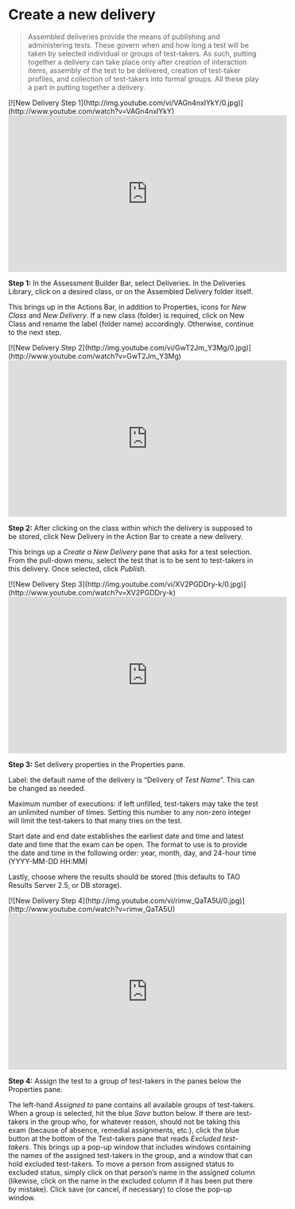 # Create a new delivery

>Assembled deliveries provide the means of publishing and administering tests. These govern when and how long a test will be taken by selected individual or groups of test-takers. As such, putting together a delivery can take place only after creation of interaction items, assembly of the test to be delivered, creation of test-taker profiles, and collection of test-takers into formal groups. All these play a part in putting together a delivery.

<div class="hidden-video">
[![New Delivery Step 1](http://img.youtube.com/vi/VAGn4nxlYkY/0.jpg)](http://www.youtube.com/watch?v=VAGn4nxlYkY)
</div>

<iframe width="560" height="315" src="https://www.youtube.com/embed/VAGn4nxlYkY" frameborder="0" allowfullscreen></iframe>

**Step 1:** In the Assessment Builder Bar, select Deliveries. In the Deliveries Library, click on a desired class, or on the Assembled Delivery folder itself.

This brings up in the Actions Bar, in addition to Properties, icons for *New Class* and *New Delivery*. If a new class (folder) is required, click on New Class and rename the label (folder name) accordingly. Otherwise, continue to the next step.

<div class="hidden-video">
[![New Delivery Step 2](http://img.youtube.com/vi/GwT2Jm_Y3Mg/0.jpg)](http://www.youtube.com/watch?v=GwT2Jm_Y3Mg)
</div>

<iframe width="560" height="315" src="https://www.youtube.com/embed/GwT2Jm_Y3Mg" frameborder="0" allowfullscreen></iframe>

**Step 2:** After clicking on the class within which the delivery is supposed to be stored, click New Delivery in the Action Bar to create a new delivery.

This brings up a *Create a New Delivery* pane that asks for a test selection. From the pull-down menu, select the test that is to be sent to test-takers in this delivery. Once selected, click *Publish*.

<div class="hidden-video">
[![New Delivery Step 3](http://img.youtube.com/vi/XV2PGDDry-k/0.jpg)](http://www.youtube.com/watch?v=XV2PGDDry-k)
</div>

<iframe width="560" height="315" src="https://www.youtube.com/embed/XV2PGDDry-k" frameborder="0" allowfullscreen></iframe>

**Step 3:** Set delivery properties in the Properties pane.

Label: the default name of the delivery is “Delivery of *Test Name*”. This can be changed as needed. 

Maximum number of executions: if left unfilled, test-takers may take the test an unlimited number of times. Setting this number to any non-zero integer will limit the test-takers to that many tries on the test.

Start date and end date establishes the earliest date and time and latest date and time that the exam can be open. The format to use is to provide the date and time in the following order: year, month, day, and 24-hour time (YYYY-MM-DD HH:MM)

Lastly, choose where the results should be stored (this defaults to TAO Results Server 2.5, or DB storage).

<div class="hidden-video">
[![New Delivery Step 4](http://img.youtube.com/vi/rimw_QaTA5U/0.jpg)](http://www.youtube.com/watch?v=rimw_QaTA5U)
</div>

<iframe width="560" height="315" src="https://www.youtube.com/embed/rimw_QaTA5U" frameborder="0" allowfullscreen></iframe>

**Step 4:** Assign the test to a group of test-takers in the panes below the Properties pane.

The left-hand *Assigned to* pane contains all available groups of test-takers. When a group is selected, hit the blue *Save* button below. If there are test-takers in the group who, for whatever reason, should not be taking this exam (because of absence, remedial assignments, etc.), click the blue button at the bottom of the Test-takers pane that reads *Excluded test-takers*. This brings up a pop-up window that includes windows containing the names of the assigned test-takers in the group, and a window that can hold excluded test-takers. To move a person from assigned status to excluded status, simply click on that person’s name in the assigned column (likewise, click on the name in the excluded column if it has been put there by mistake). Click save (or cancel, if necessary) to close the pop-up window.
